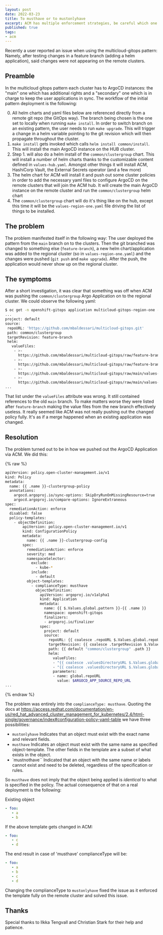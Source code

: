 ```yaml
---
layout: post
date: 2022-03-23
title: To musthave or to mustonlyhave
excerpt: ACM has multiple enforcement strategies, be careful which one you use
published: true
tags:
- acm
---
```


Recently a user reported an issue when using the multicloud-gitops pattern: Namely, after testing changes in a feature branch (adding a helm application), said changes were not appearing on the remote clusters.

## Preamble

In the multicloud gitops pattern each cluster has to ArgoCD instances: the "main" one which has additional rights and a "secondary" one which is in charge to keep the user applications in sync.
The workflow of the initial pattern deployment is the following:

0. All helm charts and yaml files below are referenced directly from a remote git repo (the GitOps way). The branch being chosen is the one set to locally when running `make install`. In order to switch branch on an existing pattern, the user needs to run `make upgrade`. This will trigger a change in a helm variable pointing to the git revision which will then propagate throughout the cluster.
1. `make install` gets invoked which calls `helm install common/install`. This will install the main ArgoCD instance on the HUB cluster.
2. Step 1. will also do a helm install of the `common/clustergroup` chart. This will install a number of helm charts thanks to the customizable content defined in `values-hub.yaml`. Amongst other things it will install ACM, HashiCorp Vault, the External Secrets operator (and a few more)
3. The helm chart for ACM will install it and push out some cluster policies in order to add the necessary yaml files to configure ArgoCD on the remote clusters that will join the ACM hub. It will create the main ArgoCD instance on the remote cluster and run the `common/clustergroup` helm chart
4. The `common/clustergroup` chart will do it's thing like on the hub, except this time it will be the `values-region-one.yaml` file driving the list of things to be installed.

## The problem

The problem manifested itself in the following way: The user deployed the pattern from the `main` branch on to the clusters. Then the git branched was changed to something else (`feature-branch`), a new helm chart/application was added to the regional cluster (so in `values-region-one.yaml`) and the changes were pushed (`git push` and `make upgrade`). After the push, the application would never show up on the regional cluster.

## The symptoms

After a short investigation, it was clear that something was off when ACM was pushing the `common/clustergroup` Argo Application on to the regional cluster. We could observe the following yaml:

```sh
$ oc get -n openshift-gitops application multicloud-gitops-region-one -o yaml
...
project: default
source:
 repoURL: 'https://github.com/mbaldessari/multicloud-gitops.git'
 path: common/clustergroup
 targetRevision: feature-branch
 helm:
   valueFiles:
    - >-
      https://github.com/mbaldessari/multicloud-gitops/raw/feature-branch/values-global.yaml
    - >-
      https://github.com/mbaldessari/multicloud-gitops/raw/feature-branch/values-region-one.yaml
    - >-
      https://github.com/mbaldessari/multicloud-gitops/raw/main/values-global.yaml
    - >-
      https://github.com/mbaldessari/multicloud-gitops/raw/main/values-region-one.yaml
...
```

That list under the `valueFiles` attribute was wrong. It still contained references to the old `main` branch. To make matters worse they were listed after `feature-branch` making the value files from the new branch effectively useless. It really seemed like ACM was not really pushing out the changed policy fully. It's as if a merge happened when an existing application was changed.

## Resolution

The problem turned out to be in how we pushed out the ArgoCD Application via ACM. We did this:

{% raw %}

```sh
apiVersion: policy.open-cluster-management.io/v1
kind: Policy
metadata:
  name: {{ .name }}-clustergroup-policy
  annotations:
    argocd.argoproj.io/sync-options: SkipDryRunOnMissingResource=true
    argocd.argoproj.io/compare-options: IgnoreExtraneous
spec:
  remediationAction: enforce
  disabled: false
  policy-templates:
    - objectDefinition:
        apiVersion: policy.open-cluster-management.io/v1
        kind: ConfigurationPolicy
        metadata:
          name: {{ .name }}-clustergroup-config
        spec:
          remediationAction: enforce
          severity: med
          namespaceSelector:
            exclude:
              - kube-*
            include:
              - default
          object-templates:
            - complianceType: musthave
              objectDefinition:
                apiVersion: argoproj.io/v1alpha1
                kind: Application
                metadata:
                  name: {{ $.Values.global.pattern }}-{{ .name }}
                  namespace: openshift-gitops
                  finalizers:
                  - argoproj.io/finalizer
                spec:
                  project: default
                  source:
                    repoURL: {{ coalesce .repoURL $.Values.global.repoURL }}
                    targetRevision: {{ coalesce .targetRevision $.Values.global.targetRevision }}
                    path: {{ default "common/clustergroup" .path }}
                    helm:
                      valueFiles:
                      - "{{ coalesce .valuesDirectoryURL $.Values.global.valuesDirectoryURL }}/values-global.yaml"
                      - "{{ coalesce .valuesDirectoryURL $.Values.global.valuesDirectoryURL }}/values-{{ .name }}.yaml"
                      parameters:
                      - name: global.repoURL
                        value: $ARGOCD_APP_SOURCE_REPO_URL
...
```

{% endraw %}

The problem was entirely into the `complianceType: musthave`. Quoting the docs at <https://access.redhat.com/documentation/en-us/red_hat_advanced_cluster_management_for_kubernetes/2.4/html-single/governance/index#configuration-policy-yaml-table> we have three possibilities:

* `mustonlyhave` Indicates that an object must exist with the exact name and relevant fields.
* `musthave` Indicates an object must exist with the same name as specified object-template. The other fields in the template are a subset of what exists in the object.
* `mustnothave`` Indicated that an object with the same name or labels cannot exist and need to be deleted, regardless of the specification or rules.

So `musthave` does not imply that the object being applied is *identical* to what is specified in the policy. The actual consequence of that on a real deployment is the following:

Existing object

```yaml
- foo:
   - a
   - b
```

If the above template gets changed in ACM:

```yaml
- foo:
   - c
   - d
```

The end result in case of 'musthave' complianceType will be:

```yaml
- foo:
   - a
   - b
   - c
   - d
```

Changing the complianceType to `mustonlyhave` fixed the issue as it enforced the template fully on the remote cluster and solved this issue.

## Thanks

Special thanks to Ilkka Tengvall and Christian Stark for their help and patience.
